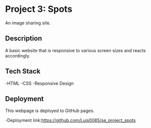 # Project 3: Spots

An image sharing site.

## Description

A basic website that is responsive to various screen sizes and reacts accordingly.

## Tech Stack

-HTML
-CSS
-Responsive Design

## Deployment

This webpage is deployed to GitHub pages.

-Deployment link:https://github.com/Luis0085/se_project_spots
